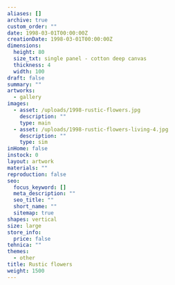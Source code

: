 ```yaml
---
aliases: []
archive: true
custom_order: ""
date: 1998-03-01T00:00:00Z
creationDate: 1998-03-01T00:00:00Z
dimensions:
  height: 80
  size_txt: single panel - cotton deep canvas
  thickness: 4
  width: 100
draft: false
summary: ""
artworks:
  - gallery
images:
  - asset: /uploads/1998-rustic-flowers.jpg
    description: ""
    type: main
  - asset: /uploads/1998-rustic-flowers-living-4.jpg
    description: ""
    type: sim
inHome: false
instock: 0
layout: artwork
materials: ""
reproduction: false
seo:
  focus_keyword: []
  meta_description: ""
  seo_title: ""
  short_name: ""
  sitemap: true
shapes: vertical
size: large
store_info:
  price: false
tehnica: ""
themes:
  - other
title: Rustic flowers
weight: 1500
---
```

